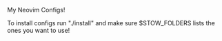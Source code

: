 My Neovim Configs!

To install configs run "./install" and make sure $STOW_FOLDERS lists the ones you want to use!


